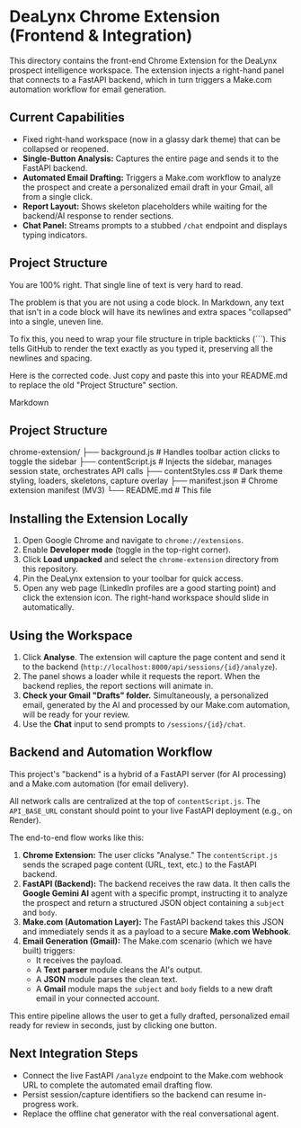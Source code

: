 # DeaLynx Chrome Extension (Frontend & Integration)

This directory contains the front-end Chrome Extension for the DeaLynx prospect intelligence workspace. The extension injects a right-hand panel that connects to a FastAPI backend, which in turn triggers a Make.com automation workflow for email generation.

## Current Capabilities

* Fixed right-hand workspace (now in a glassy dark theme) that can be collapsed or reopened.
* **Single-Button Analysis:** Captures the entire page and sends it to the FastAPI backend.
* **Automated Email Drafting:** Triggers a Make.com workflow to analyze the prospect and create a personalized email draft in your Gmail, all from a single click.
* **Report Layout:** Shows skeleton placeholders while waiting for the backend/AI response to render sections.
* **Chat Panel:** Streams prompts to a stubbed `/chat` endpoint and displays typing indicators.

## Project Structure
You are 100% right. That single line of text is very hard to read.

The problem is that you are not using a code block. In Markdown, any text that isn't in a code block will have its newlines and extra spaces "collapsed" into a single, uneven line.

To fix this, you need to wrap your file structure in triple backticks (```). This tells GitHub to render the text exactly as you typed it, preserving all the newlines and spacing.

Here is the corrected code. Just copy and paste this into your README.md to replace the old "Project Structure" section.

Markdown

## Project Structure

chrome-extension/ ├── background.js # Handles toolbar action clicks to toggle the sidebar ├── contentScript.js # Injects the sidebar, manages session state, orchestrates API calls ├── contentStyles.css # Dark theme styling, loaders, skeletons, capture overlay ├── manifest.json # Chrome extension manifest (MV3) └── README.md # This file

## Installing the Extension Locally

1.  Open Google Chrome and navigate to `chrome://extensions`.
2.  Enable **Developer mode** (toggle in the top-right corner).
3.  Click **Load unpacked** and select the `chrome-extension` directory from this repository.
4.  Pin the DeaLynx extension to your toolbar for quick access.
5.  Open any web page (LinkedIn profiles are a good starting point) and click the extension icon. The right-hand workspace should slide in automatically.

## Using the Workspace

1.  Click **Analyse**. The extension will capture the page content and send it to the backend (`http://localhost:8000/api/sessions/{id}/analyze`).
2.  The panel shows a loader while it requests the report. When the backend replies, the report sections will animate in.
3.  **Check your Gmail "Drafts" folder.** Simultaneously, a personalized email, generated by the AI and processed by our Make.com automation, will be ready for your review.
4.  Use the **Chat** input to send prompts to `/sessions/{id}/chat`.

## Backend and Automation Workflow

This project's "backend" is a hybrid of a FastAPI server (for AI processing) and a Make.com automation (for email delivery).

All network calls are centralized at the top of `contentScript.js`. The `API_BASE_URL` constant should point to your live FastAPI deployment (e.g., on Render).

The end-to-end flow works like this:

1.  **Chrome Extension:** The user clicks "Analyse." The `contentScript.js` sends the scraped page content (URL, text, etc.) to the FastAPI backend.
2.  **FastAPI (Backend):** The backend receives the raw data. It then calls the **Google Gemini AI** agent with a specific prompt, instructing it to analyze the prospect and return a structured JSON object containing a `subject` and `body`.
3.  **Make.com (Automation Layer):** The FastAPI backend takes this JSON and immediately sends it as a payload to a secure **Make.com Webhook**.
4.  **Email Generation (Gmail):** The Make.com scenario (which we have built) triggers:
    * It receives the payload.
    * A **Text parser** module cleans the AI's output.
    * A **JSON** module parses the clean text.
    * A **Gmail** module maps the `subject` and `body` fields to a new draft email in your connected account.

This entire pipeline allows the user to get a fully drafted, personalized email ready for review in seconds, just by clicking one button.

## Next Integration Steps

* Connect the live FastAPI `/analyze` endpoint to the Make.com webhook URL to complete the automated email drafting flow.
* Persist session/capture identifiers so the backend can resume in-progress work.
* Replace the offline chat generator with the real conversational agent.
